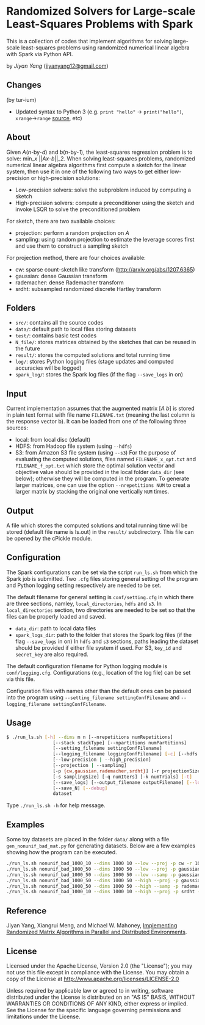 # Randomized Solvers for Large-scale Least-Squares Problems with Spark

This is a collection of codes that implement algorithms for solving large-scale least-squares problems using randomized numerical linear algebra with Spark via Python API.

by *Jiyan Yang* (jiyanyang12@gmail.com)

## Changes
(by tur-ium)

- Updated syntax to Python 3 (e.g. `print "hello"` -> `print("hello")`, `xrange`->`range` [source](https://stackoverflow.com/questions/15014310/why-is-there-no-xrange-function-in-python3), etc)

## About
Given *A*(*n*-by-*d*) and *b*(*n*-by-*1*), the least-squares regression problem is to solve:
    min_*x* ||*Ax-b*||_2.
When solving least-squares problems, randomized numerical linear algebra algorithms first compute a sketch for the linear system, then use it in one of the following two ways to get either low-precision or high-precision solutions:
+ Low-precision solvers:
    solve the subproblem induced by computing a sketch
+ High-precision solvers:
compute a preconditioner using the sketch and invoke LSQR to solve the preconditioned problem

For sketch, there are two available choices:
+ projection:
perform a random projection on *A*
+ sampling:
using random projection to estimate the leverage scores first and use them to construct a sampling sketch

For projection method, there are four choices available:
+ cw:
sparse count-sketch like transform (http://arxiv.org/abs/1207.6365)
+ gaussian:
dense Gaussian transform
+ rademacher:
dense Rademacher transform
+ srdht:
subsampled randomized discrete Hartley transform

## Folders
+ `src/`: contains all the source codes
+ `data/`: default path to local files storing datasets
+ `test/`: contains basic test codes
+ `N_file/`: stores matrices obtained by the sketches that can be reused in the future
+ `result/`: stores the computed solutions and total running time
+ `log/`: stores Python logging files (stage updates and computed accuracies will be logged)
+ `spark_log/`: stores the Spark log files (if the flag `--save_logs` in on)

## Input
  Current implementation assumes that the augmented matrix [*A* *b*] is stored in plain text format with file name `FILENAME.txt` (meaning the last column is the response vector b). It can be loaded from one of the following three sources:
+ local: from local disc (default)
+ HDFS: from Hadoop file system (using `--hdfs`)
+ S3: from Amazon S3 file system (using `--s3`)
For the purpose of evaluating the computed solutions, files named `FILENAME_x_opt.txt` and `FILENAME_f_opt.txt` which store the optimal solution vector and objective value should be provided in the local folder `data_dir` (see below); otherwise they will be computed in the program. To generate larger matrices, one can use the option `--nrepetitions NUM` to creat a larger matrix by stacking the original one vertically `NUM` times.

## Output
  A file which stores the computed solutions and total running time will be stored (default file name is ls.out) in the `result/` subdirectory. This file can be opened by the cPickle module.

## Configuration
  The Spark configurations can be set via the script `run_ls.sh` from which the Spark job is submitted. Two `.cfg` files storing general setting of the program and Python logging setting respectively are needed to be set.
  
  The default filename for general setting is `conf/setting.cfg` in which there are three sections, namley, `local_directories`, `hdfs` and `s3`. In `local_directories` section, two directories are needed to be set so that the files can be properly loaded and saved. 
+ `data_dir`: path to local data files
+ `spark_logs_dir`: path to the folder that stores the Spark log files (if the flag `--save_logs` in on)
In `hdfs` and `s3` sections, paths leading the dataset should be provided if either file system if used. For S3, `key_id` and `secret_key` are also required.

The default configuration filename for Python logging module is `conf/logging.cfg`. Configurations (e.g., location of the log file) can be set via this file.
  
Configuration files with names other than the default ones can be passed into the program using `--setting_filename settingConfFilename` and `--logging_filename settingConfFilename`.

## Usage
```sh
$ ./run_ls.sh [-h] --dims m n [--nrepetitions numRepetitions]
                 [--stack stackType] [--npartitions numPartitions]
                 [--setting_filename settingConfFilename]
                 [--logging_filename loggingConfFilename] [-c] [--hdfs | --s3]
                 [--low-precision | --high_precision]
                 [--projection | --sampling]
                 [-p {cw,gaussian,rademacher,srdht}] [-r projectionSize]
                 [-s samplingSize] [-q numIters] [-k numTrials] [-t]
                 [--save_logs] [--output_filename outputFilename] [--load_N]
                 [--save_N] [--debug]
                 dataset
```
Type `./run_ls.sh -h` for help message.

## Examples
Some toy datasets are placed in the folder `data/` along with a file `gen_nonunif_bad_mat.py` for generating datasets. Below are a few examples showing how the program can be executed.

```sh
./run_ls.sh nonunif_bad_1000_10 --dims 1000 10 --low --proj -p cw -r 100 -k 3 -c
./run_ls.sh nonunif_bad_1000_50 --dims 1000 50 --low --proj -p gaussian -r 200 -k 3 -t --save_N
./run_ls.sh nonunif_bad_1000_50 --dims 1000 50 --low --samp -p gaussian -s 400 -r 200 -k 3 -t --load_N --save_N
./run_ls.sh nonunif_bad_1000_50 --dims 1000 50 --high --proj -p gaussian -r 200 -q 5 -k 3 -t --load_N --save_logs
./run_ls.sh nonunif_bad_1000_50 --dims 1000 50 --high --samp -p rademacher -s 200 -r 300 -q 3 -k 3 -t --nrepetition 5 --save_logs
./run_ls.sh nonunif_bad_1000_10 --dims 1000 10 --high --proj -p srdht -r 200 --nrep 10 -q 3 -k 1 -t --load_N --save_logs --save_N --hdfs
```

## Reference
Jiyan Yang, Xiangrui Meng, and Michael W. Mahoney, [Implementing Randomized Matrix Algorithms in Parallel and Distributed Environments](http://arxiv.org/abs/1502.03032).

## License

Licensed under the Apache License, Version 2.0 (the "License");
you may not use this file except in compliance with the License.
You may obtain a copy of the License at
    http://www.apache.org/licenses/LICENSE-2.0
    
Unless required by applicable law or agreed to in writing, software
distributed under the License is distributed on an "AS IS" BASIS,
WITHOUT WARRANTIES OR CONDITIONS OF ANY KIND, either express or implied.
See the License for the specific language governing permissions and
limitations under the License.
